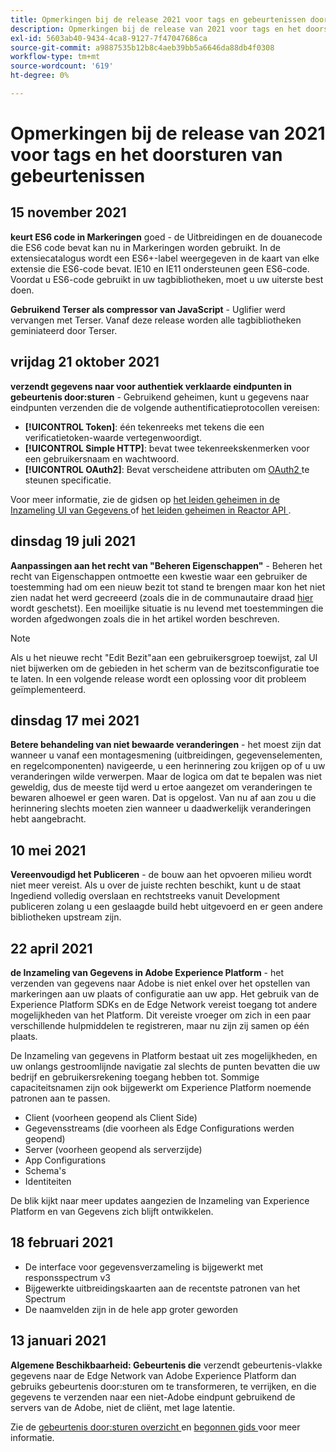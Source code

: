 ```yaml
---
title: Opmerkingen bij de release 2021 voor tags en gebeurtenissen doorsturen
description: Opmerkingen bij de release van 2021 voor tags en het doorsturen van gebeurtenissen in Adobe Experience Platform.
exl-id: 5603ab40-9434-4ca8-9127-7f47047686ca
source-git-commit: a9887535b12b8c4aeb39bb5a6646da88db4f0308
workflow-type: tm+mt
source-wordcount: '619'
ht-degree: 0%

---
```


# Opmerkingen bij de release van 2021 voor tags en het doorsturen van gebeurtenissen

## 15 november 2021

**keurt ES6 code in Markeringen** goed - de Uitbreidingen en de douanecode die ES6 code bevat kan nu in Markeringen worden gebruikt. In de extensiecatalogus wordt een ES6+-label weergegeven in de kaart van elke extensie die ES6-code bevat. IE10 en IE11 ondersteunen geen ES6-code. Voordat u ES6-code gebruikt in uw tagbibliotheken, moet u uw uiterste best doen.

**Gebruikend Terser als compressor van JavaScript** - Uglifier werd vervangen met Terser. Vanaf deze release worden alle tagbibliotheken geminiateerd door Terser.

## vrijdag 21 oktober 2021

**verzendt gegevens naar voor authentiek verklaarde eindpunten in gebeurtenis door:sturen** - Gebruikend geheimen, kunt u gegevens naar eindpunten verzenden die de volgende authentificatieprotocollen vereisen:

* **[!UICONTROL Token]**: één tekenreeks met tekens die een verificatietoken-waarde vertegenwoordigt.
* **[!UICONTROL Simple HTTP]**: bevat twee tekenreekskenmerken voor een gebruikersnaam en wachtwoord.
* **[!UICONTROL OAuth2]**: Bevat verscheidene attributen om [ OAuth2 ](https://datatracker.ietf.org/doc/html/rfc6749) te steunen specificatie.

Voor meer informatie, zie de gidsen op [ het leiden geheimen in de Inzameling UI van Gegevens ](../ui/event-forwarding/secrets.md) of [ het leiden geheimen in Reactor API ](../api/guides/secrets.md).

## dinsdag 19 juli 2021

**Aanpassingen aan het recht van &quot;Beheren Eigenschappen&quot;** - Beheren het recht van Eigenschappen ontmoette een kwestie waar een gebruiker de toestemming had om een nieuw bezit tot stand te brengen maar kon het niet zien nadat het werd gecreeerd (zoals die in de communautaire draad [ hier ](https://experienceleaguecommunities.adobe.com/t5/adobe-experience-platform-launch/technical-advisory-adjustments-to-the-manage-properties/ba-p/399176) wordt geschetst). Een moeilijke situatie is nu levend met toestemmingen die worden afgedwongen zoals die in het artikel worden beschreven.

>[!NOTE]
>
>Als u het nieuwe recht &quot;Edit Bezit&quot;aan een gebruikersgroep toewijst, zal UI niet bijwerken om de gebieden in het scherm van de bezitsconfiguratie toe te laten. In een volgende release wordt een oplossing voor dit probleem geïmplementeerd.

## dinsdag 17 mei 2021

**Betere behandeling van niet bewaarde veranderingen** - het moest zijn dat wanneer u vanaf een montagesmening (uitbreidingen, gegevenselementen, en regelcomponenten) navigeerde, u een herinnering zou krijgen op of u uw veranderingen wilde verwerpen. Maar de logica om dat te bepalen was niet geweldig, dus de meeste tijd werd u ertoe aangezet om veranderingen te bewaren alhoewel er geen waren.  Dat is opgelost.  Van nu af aan zou u die herinnering slechts moeten zien wanneer u daadwerkelijk veranderingen hebt aangebracht.

## 10 mei 2021

**Vereenvoudigd het Publiceren** - de bouw aan het opvoeren milieu wordt niet meer vereist.  Als u over de juiste rechten beschikt, kunt u de staat Ingediend volledig overslaan en rechtstreeks vanuit Development publiceren zolang u een geslaagde build hebt uitgevoerd en er geen andere bibliotheken upstream zijn.

## 22 april 2021

**de Inzameling van Gegevens in Adobe Experience Platform** - het verzenden van gegevens naar Adobe is niet enkel over het opstellen van markeringen aan uw plaats of configuratie aan uw app.  Het gebruik van de Experience Platform SDKs en de Edge Network vereist toegang tot andere mogelijkheden van het Platform.  Dit vereiste vroeger om zich in een paar verschillende hulpmiddelen te registreren, maar nu zijn zij samen op één plaats.

De Inzameling van gegevens in Platform bestaat uit zes mogelijkheden, en uw onlangs gestroomlijnde navigatie zal slechts de punten bevatten die uw bedrijf en gebruikersrekening toegang hebben tot.  Sommige capaciteitsnamen zijn ook bijgewerkt om Experience Platform noemende patronen aan te passen.

* Client (voorheen geopend als Client Side)
* Gegevensstreams (die voorheen als Edge Configurations werden geopend)
* Server (voorheen geopend als serverzijde)
* App Configurations
* Schema&#39;s
* Identiteiten

De blik kijkt naar meer updates aangezien de Inzameling van Experience Platform en van Gegevens zich blijft ontwikkelen.

## 18 februari 2021

* De interface voor gegevensverzameling is bijgewerkt met responsspectrum v3
* Bijgewerkte uitbreidingskaarten aan de recentste patronen van het Spectrum
* De naamvelden zijn in de hele app groter geworden

## 13 januari 2021

**Algemene Beschikbaarheid: Gebeurtenis die** verzendt gebeurtenis-vlakke gegevens naar de Edge Network van Adobe Experience Platform dan gebruiks gebeurtenis door:sturen om te transformeren, te verrijken, en die gegevens te verzenden naar een niet-Adobe eindpunt gebruikend de servers van de Adobe, niet de cliënt, met lage latentie.

Zie de [ gebeurtenis door:sturen overzicht ](../ui/event-forwarding/overview.md) en [ begonnen gids ](../ui/event-forwarding/getting-started.md) voor meer informatie.
